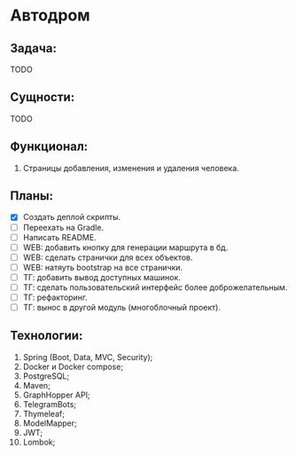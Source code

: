 # Автодром
## Задача:
TODO

## Сущности:
TODO

## Функционал:
1. Страницы добавления, изменения и удаления человека.

## Планы:
- [x] Создать деплой скрипты.
- [ ] Переехать на Gradle.
- [ ] Написать README.
- [ ] WEB: добавить кнопку для генерации маршрута в бд.
- [ ] WEB: сделать странички для всех объектов.
- [ ] WEB: натяуть bootstrap на все странички.
- [ ] ТГ: добавить вывод доступных машинок.
- [ ] ТГ: сделать пользовательский интерфейс более доброжелательным.
- [ ] ТГ: рефакторинг.
- [ ] ТГ: вынос в другой модуль (многоблочный проект).

## Технологии:
1. Spring (Boot, Data, MVC, Security);
1. Docker и Docker compose;
1. PostgreSQL;
1. Maven;
1. GraphHopper API;
1. TelegramBots;
1. Thymeleaf;
1. ModelMapper;
1. JWT;
1. Lombok;
